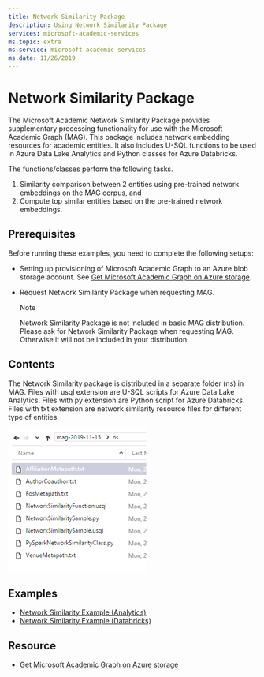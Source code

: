 ```yaml
---
title: Network Similarity Package
description: Using Network Similarity Package
services: microsoft-academic-services
ms.topic: extra
ms.service: microsoft-academic-services
ms.date: 11/26/2019
---
```

# Network Similarity Package

The Microsoft Academic Network Similarity Package provides supplementary processing functionality for use with the Microsoft Academic Graph (MAG). This package includes network embedding resources for academic entities. It also includes U-SQL functions to be used in Azure Data Lake Analytics and Python classes for Azure Databricks.

The functions/classes perform the following tasks.

1. Similarity comparison between 2 entities using pre-trained network embeddings on the MAG corpus, and
2. Compute top similar entities based on the pre-trained network embeddings.

## Prerequisites

Before running these examples, you need to complete the following setups:

* Setting up provisioning of Microsoft Academic Graph to an Azure blob storage account. See [Get Microsoft Academic Graph on Azure storage](get-started-setup-provisioning.md).

* Request Network Similarity Package when requesting MAG.

  > [!NOTE]
  > Network Similarity Package is not included in basic MAG distribution. Please ask for Network Similarity Package when requesting MAG. Otherwise it will not be included in your distribution.

## Contents

The Network Similarity package is distributed in a separate folder (ns) in MAG. Files with usql extension are U-SQL scripts for Azure Data Lake Analytics. Files with py extension are Python script for Azure Databricks. Files with txt extension are network similarity resource files for different type of entities.

  ![Network Similarity folder](media/network-similarity/folder.png "Network Similarity folder")

## Examples

* [Network Similarity Example (Analytics)](network-similarity-analytics.md)
* [Network Similarity Example (Databricks)](network-similarity-databricks.md)

## Resource

* [Get Microsoft Academic Graph on Azure storage](get-started-setup-provisioning.md)
